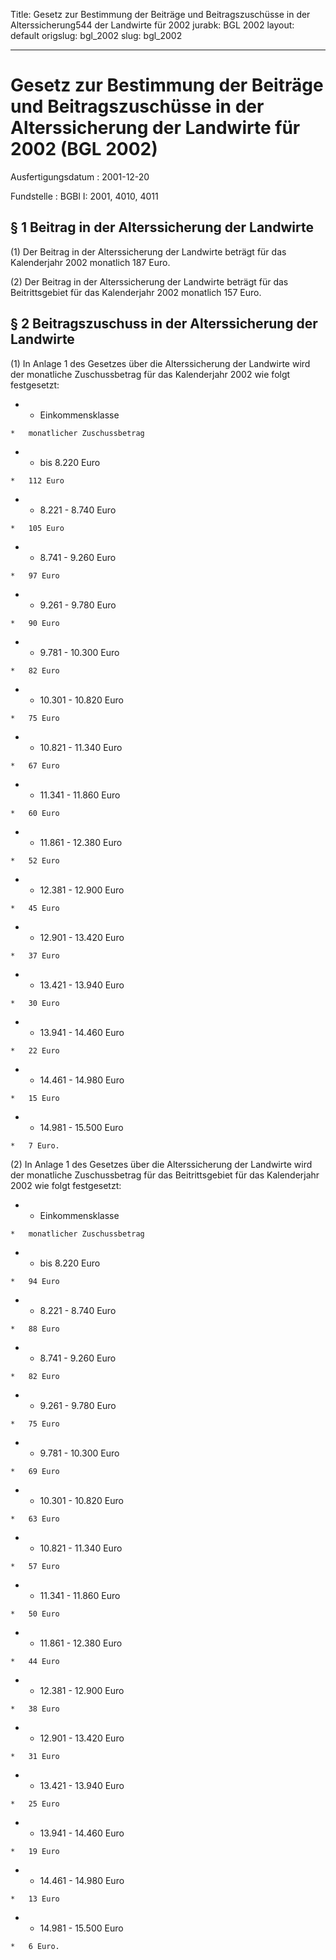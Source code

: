Title: Gesetz zur Bestimmung der Beiträge und Beitragszuschüsse in der Alterssicherung544
  der Landwirte für 2002
jurabk: BGL 2002
layout: default
origslug: bgl_2002
slug: bgl_2002

---

# Gesetz zur Bestimmung der Beiträge und Beitragszuschüsse in der Alterssicherung der Landwirte für 2002 (BGL 2002)

Ausfertigungsdatum
:   2001-12-20

Fundstelle
:   BGBl I: 2001, 4010, 4011



## § 1 Beitrag in der Alterssicherung der Landwirte

(1) Der Beitrag in der Alterssicherung der Landwirte beträgt für das
Kalenderjahr 2002 monatlich 187 Euro.

(2) Der Beitrag in der Alterssicherung der Landwirte beträgt für das
Beitrittsgebiet für das Kalenderjahr 2002 monatlich 157 Euro.


## § 2 Beitragszuschuss in der Alterssicherung der Landwirte

(1) In Anlage 1 des Gesetzes über die Alterssicherung der Landwirte
wird der monatliche Zuschussbetrag für das Kalenderjahr 2002 wie folgt
festgesetzt:

*    *   Einkommensklasse

    *   monatlicher Zuschussbetrag


*    *   bis      8.220 Euro

    *   112 Euro


*    *   8.221 - 8.740 Euro

    *   105 Euro


*    *   8.741 - 9.260 Euro

    *   97 Euro


*    *   9.261 - 9.780 Euro

    *   90 Euro


*    *   9.781 - 10.300 Euro

    *   82 Euro


*    *   10.301 - 10.820 Euro

    *   75 Euro


*    *   10.821 - 11.340 Euro

    *   67 Euro


*    *   11.341 - 11.860 Euro

    *   60 Euro


*    *   11.861 - 12.380 Euro

    *   52 Euro


*    *   12.381 - 12.900 Euro

    *   45 Euro


*    *   12.901 - 13.420 Euro

    *   37 Euro


*    *   13.421 - 13.940 Euro

    *   30 Euro


*    *   13.941 - 14.460 Euro

    *   22 Euro


*    *   14.461 - 14.980 Euro

    *   15 Euro


*    *   14.981 - 15.500 Euro

    *   7 Euro.




(2) In Anlage 1 des Gesetzes über die Alterssicherung der Landwirte
wird der monatliche Zuschussbetrag für das Beitrittsgebiet für das
Kalenderjahr 2002 wie folgt festgesetzt:

*    *   Einkommensklasse

    *   monatlicher Zuschussbetrag


*    *   bis      8.220 Euro

    *   94 Euro


*    *   8.221 - 8.740 Euro

    *   88 Euro


*    *   8.741 - 9.260 Euro

    *   82 Euro


*    *   9.261 - 9.780 Euro

    *   75 Euro


*    *   9.781 - 10.300 Euro

    *   69 Euro


*    *   10.301 - 10.820 Euro

    *   63 Euro


*    *   10.821 - 11.340 Euro

    *   57 Euro


*    *   11.341 - 11.860 Euro

    *   50 Euro


*    *   11.861 - 12.380 Euro

    *   44 Euro


*    *   12.381 - 12.900 Euro

    *   38 Euro


*    *   12.901 - 13.420 Euro

    *   31 Euro


*    *   13.421 - 13.940 Euro

    *   25 Euro


*    *   13.941 - 14.460 Euro

    *   19 Euro


*    *   14.461 - 14.980 Euro

    *   13 Euro


*    *   14.981 - 15.500 Euro

    *   6 Euro.





